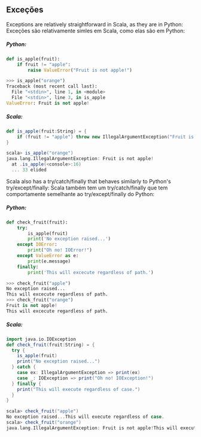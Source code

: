 Exceções 
----------

Exceptions are relatively straightforward in Scala, as they are in Python:
Exceções são relativamente simles em Scala, como elas são em Python:

##### Python:
```python
def is_apple(fruit):
    if fruit != "apple":
        raise ValueError("Fruit is not apple!")

>>> is_apple("orange")
Traceback (most recent call last):
  File "<stdin>", line 1, in <module>
  File "<stdin>", line 3, in is_apple
ValueError: Fruit is not apple!
```

##### Scala:
```scala
def is_apple(fruit:String) = {
    if (fruit != "apple") throw new IllegalArgumentException("Fruit is not apple!")
}

scala> is_apple("orange")
java.lang.IllegalArgumentException: Fruit is not apple!
  at .is_apple(<console>:16)
  ... 33 elided
```

Scala also has a try/catch/finally that behaves similarly to Python's try/except/finally:
Scala também tem um try/catch/finally que tem comportamente semelhante ao try/except/finally do Python:

##### Python:
```python
def check_fruit(fruit):
    try:
        is_apple(fruit)
        print('No exception raised...')
    except IOError:
        print("Oh no! IOError!")
    except ValueError as e:
        print(e.message)
    finally:
        print('This will excecute regardless of path.')

>>> check_fruit("apple")
No exception raised...
This will excecute regardless of path.
>>> check_fruit("orange")
Fruit is not apple!
This will excecute regardless of path.
```

##### Scala:
```scala
import java.io.IOException
def check_fruit(fruit:String) = {
  try {
    is_apple(fruit)
    print("No exception raised...")
  } catch {
    case ex: IllegalArgumentException => print(ex)
    case _: IOException => print("Oh no! IOException!")
  } finally {
    print("This will execute regardless of case.")
  }
}

scala> check_fruit("apple")
No exception raised...This will execute regardless of case.
scala> check_fruit("orange")
java.lang.IllegalArgumentException: Fruit is not apple!This will execute regardless of case.
```
